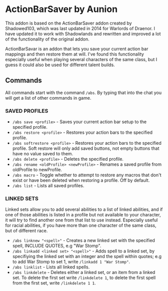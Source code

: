 # ActionBarSaver by Aunion

This addon is based on the ActionBarSaver addon created by Shadowed103, which was last updated in 2014 for Warlords of Draenor. I have updated it to work with Shadowlands and rewritten and improved a lot of the functionality of the original addon.

ActionBarSavar is an addon that lets you save your current action bar mappings and then restore them at will. I've found this functionality especially useful when playing several characters of the same class, but I guess it could also be used for different talent builds.

## Commands

All commands start with the command `/abs`. By typing that into the chat you will get a list of other commands in game.

### SAVED PROFILES

* `/abs save <profile>` - Saves your current action bar setup to the specified profile.
* `/abs restore <profile>` - Restores your action bars to the specified profile.
* `/abs softrestore <profile>` - Restores your action bars to the specified profile. Soft restore will only add saved buttons, not empty buttons that have no value saved to them.
* `/abs delete <profile>` - Deletes the specified profile.
* `/abs rename <oldProfile> <newProfile>` - Renames a saved profile from oldProfile to newProfile.
* `/abs macro` - Toggle whether to attempt to restore any macros that don't exist or have been deleted when restoring a profile. Off by default.
* `/abs list` - Lists all saved profiles.

### LINKED SETS

Linked sets allow you to add several abilities to a list of linked abilities, and if one of those abilities is listed in a profile but not available to your character, it will try to find another one from that list to use instead. Especially useful for racial abilities, if you have more than one character of the same class, but of different race.

* `/abs linknew "<spell>"` - Creates a new linked set with the specified spell, INCLUDE QUOTES, e.g "War Stomp".
* `/abs linkadd <linked set> "<spell>"` - Adds spell to a linked set, by specifiying the linked set with an integer and the spell within quotes; e.g to add War Stomp to set 1, write `/linkadd 1 "War Stomp"`.
* `/abs linklist` - Lists all linked spells.
* `/abs linkdelete` - Deletes either a linked set, or an item from a linked set. To delete the first set write `/linkdelete 1`, to delete the first spell from the first set, write `/linkdelete 1 1`.
